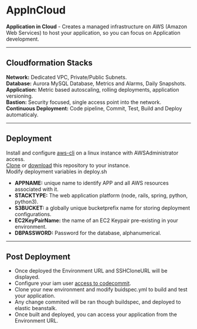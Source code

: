 # AppInCloud
**Application in Cloud** - Creates a managed infrastructure on AWS (Amazon Web Services) to host your application, so you can focus on Application development.

------------
Cloudformation Stacks
------------

**Network:** Dedicated VPC, Private/Public Subnets.  
**Database:** Aurora MySQL Database, Metrics and Alarms, Daily Snapshots.  
**Application:** Metric based autoscaling, rolling deployments, application versioning.  
**Bastion:** Security focused, single access point into the network.  
**Continuous Deployment:**  Code pipeline, Commit, Test, Build and Deploy automaticaly.  

------------
Deployment
------------

Install and configure [aws-cli](https://github.com/aws/aws-cli) on a linux instance with AWSAdministrator access.  
[Clone](https://github.com/bryanlabs/appincloud.git) or [download](https://github.com/bryanlabs/appincloud/archive/master.zip) this repository to your instance.  
Modify deployment variables in deploy.sh  
* **APPNAME:** unique name to identify APP and all AWS resources associated with it.  
* **STACKTYPE:** The web application platform (node, rails, spring, python, python3).  
* **S3BUCKET:** a globally unique bucketprefix name for storing deployment configurations.  
* **EC2KeyPairName:** the name of an EC2 Keypair pre-existing in your environment.  
* **DBPASSWORD:** Password for the database, alphanumerical.  


------------
Post Deployment
------------
 
* Once deployed the Environment URL and SSHCloneURL will be displayed.  
* Configure your iam user [access to codecommit](https://docs.aws.amazon.com/IAM/latest/UserGuide/id_credentials_ssh-keys.html).  
* Clone your new environment and modify buidspec.yml to build and test your application. 
* Any change commited will be ran though buildspec, and deployed to elastic beanstalk. 
* Once built and deployed, you can access your application from the Environment URL.


